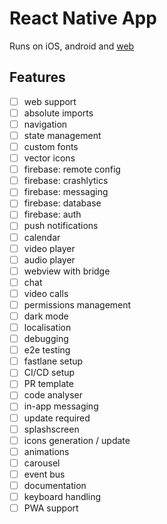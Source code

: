 # React Native App

Runs on iOS, android and [web](https://dev.to/mikehamilton00/adding-web-support-to-a-react-native-project-in-2023-4m4l)

## Features
- [ ] web support 
- [ ] absolute imports 
- [ ] navigation
- [ ] state management
- [ ] custom fonts
- [ ] vector icons
- [ ] firebase: remote config
- [ ] firebase: crashlytics
- [ ] firebase: messaging
- [ ] firebase: database
- [ ] firebase: auth
- [ ] push notifications
- [ ] calendar
- [ ] video player
- [ ] audio player
- [ ] webview with bridge
- [ ] chat
- [ ] video calls
- [ ] permissions management
- [ ] dark mode
- [ ] localisation
- [ ] debugging
- [ ] e2e testing
- [ ] fastlane setup
- [ ] CI/CD setup
- [ ] PR template
- [ ] code analyser
- [ ] in-app messaging
- [ ] update required
- [ ] splashscreen
- [ ] icons generation / update
- [ ] animations
- [ ] carousel
- [ ] event bus
- [ ] documentation
- [ ] keyboard handling
- [ ] PWA support
